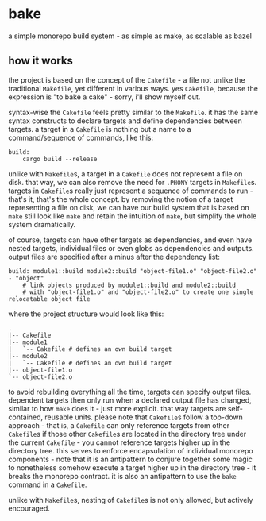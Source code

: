 # bake
a simple monorepo build system - as simple as make, as scalable as bazel

## how it works
the project is based on the concept of the `Cakefile` - a file not unlike the traditional `Makefile`, yet different in various ways. yes `Cakefile`, because the expression is "to bake a cake" - sorry, i'll show myself out.

syntax-wise the `Cakefile` feels pretty similar to the `Makefile`. it has the same syntax constructs to declare targets and define dependencies between targets. a target in a `Cakefile` is nothing but a name to a command/sequence of commands, like this:

```
build:
    cargo build --release
```

unlike with `Makefile`s, a target in a `Cakefile` does not represent a file on disk. that way, we can also remove the need for `.PHONY` targets in `Makefile`s. targets in `Cakefile`s really just represent a sequence of commands to run - that's it, that's the whole concept. by removing the notion of a target representing a file on disk, we can have our build system that is based on `make` still look like `make` and retain the intuition of `make`, but simplify the whole system dramatically.

of course, targets can have other targets as dependencies, and even have nested targets, individual files or even globs as dependencies and outputs. output files are specified after a minus after the dependency list:

```
build: module1::build module2::build "object-file1.o" "object-file2.o" - "object"
    # link objects produced by module1::build and module2::build
    # with "object-file1.o" and "object-file2.o" to create one single relocatable object file
```

where the project structure would look like this:

```
.
|-- Cakefile
|-- module1
|   `-- Cakefile # defines an own build target
|-- module2
|   `-- Cakefile # defines an own build target
|-- object-file1.o
`-- object-file2.o
```

to avoid rebuilding everything all the time, targets can specify output files. dependent targets then only run when a declared output file has changed, similar to how `make` does it - just more explicit. that way targets are self-contained, reusable units. please note that `Cakefile`s follow a top-down approach - that is, a `Cakefile` can only reference targets from other `Cakefile`s if those other `Cakefile`s are located in the directory tree under the current `Cakefile` - you cannot reference targets higher up in the directory tree. this serves to enforce encapsulation of individual monorepo components - note that it is an antipattern to conjure together some magic to nonetheless somehow execute a target higher up in the directory tree - it breaks the monorepo contract. it is also an antipattern to use the `bake` command in a `Cakefile`.

unlike with `Makefile`s, nesting of `Cakefile`s is not only allowed, but actively encouraged.
